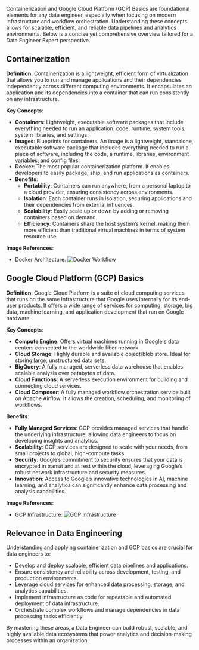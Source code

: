 Containerization and Google Cloud Platform (GCP) Basics are foundational elements for any data engineer, especially when focusing on modern infrastructure and workflow orchestration. Understanding these concepts allows for scalable, efficient, and reliable data pipelines and analytics environments. Below is a concise yet comprehensive overview tailored for a Data Engineer Expert perspective.

## Containerization

**Definition**: Containerization is a lightweight, efficient form of virtualization that allows you to run and manage applications and their dependencies independently across different computing environments. It encapsulates an application and its dependencies into a container that can run consistently on any infrastructure.

**Key Concepts**:
- **Containers**: Lightweight, executable software packages that include everything needed to run an application: code, runtime, system tools, system libraries, and settings.
- **Images**: Blueprints for containers. An image is a lightweight, standalone, executable software package that includes everything needed to run a piece of software, including the code, a runtime, libraries, environment variables, and config files.
- **Docker**: The most popular containerization platform. It enables developers to easily package, ship, and run applications as containers.
- **Benefits**:
  - **Portability**: Containers can run anywhere, from a personal laptop to a cloud provider, ensuring consistency across environments.
  - **Isolation**: Each container runs in isolation, securing applications and their dependencies from external influences.
  - **Scalability**: Easily scale up or down by adding or removing containers based on demand.
  - **Efficiency**: Containers share the host system’s kernel, making them more efficient than traditional virtual machines in terms of system resource use.

**Image References**:
- Docker Architecture: ![Docker Workflow](https://docs.docker.com/get-started/images/docker-architecture.webp)

## Google Cloud Platform (GCP) Basics

**Definition**: Google Cloud Platform is a suite of cloud computing services that runs on the same infrastructure that Google uses internally for its end-user products. It offers a wide range of services for computing, storage, big data, machine learning, and application development that run on Google hardware.

**Key Concepts**:
- **Compute Engine**: Offers virtual machines running in Google's data centers connected to the worldwide fiber network.
- **Cloud Storage**: Highly durable and available object/blob store. Ideal for storing large, unstructured data sets.
- **BigQuery**: A fully managed, serverless data warehouse that enables scalable analysis over petabytes of data.
- **Cloud Functions**: A serverless execution environment for building and connecting cloud services.
- **Cloud Composer**: A fully managed workflow orchestration service built on Apache Airflow. It allows the creation, scheduling, and monitoring of workflows.

**Benefits**:
- **Fully Managed Services**: GCP provides managed services that handle the underlying infrastructure, allowing data engineers to focus on developing insights and analytics.
- **Scalability**: GCP services are designed to scale with your needs, from small projects to global, high-compute tasks.
- **Security**: Google’s commitment to security ensures that your data is encrypted in transit and at rest within the cloud, leveraging Google’s robust network infrastructure and security measures.
- **Innovation**: Access to Google’s innovative technologies in AI, machine learning, and analytics can significantly enhance data processing and analysis capabilities.

**Image References**:
- GCP Infrastructure: ![GCP Infrastructure](https://static.packt-cdn.com/products/9781788837675/graphics/assets/23d1d5bf-3655-464e-964c-96be3a490893.png)

## Relevance in Data Engineering

Understanding and applying containerization and GCP basics are crucial for data engineers to:
- Develop and deploy scalable, efficient data pipelines and applications.
- Ensure consistency and reliability across development, testing, and production environments.
- Leverage cloud services for enhanced data processing, storage, and analytics capabilities.
- Implement infrastructure as code for repeatable and automated deployment of data infrastructure.
- Orchestrate complex workflows and manage dependencies in data processing tasks efficiently.

By mastering these areas, a Data Engineer can build robust, scalable, and highly available data ecosystems that power analytics and decision-making processes within an organization.